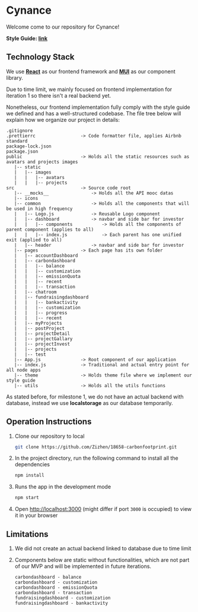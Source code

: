 # Cynance

Welcome come to our repository for Cynance!

**Style Guide: [link](https://www.figma.com/file/4eV5dsoPLYhabC7i7g5v1r/SRID-Style-Guide-(Cynance)?node-id=0%3A1&t=UQVzMSTM3kMez0ym-0)**

## Technology Stack

We use [**React**](https://reactjs.org/) as our frontend framework and [**MUI**](https://mui.com/) as our component library.

Due to time limit, we mainly focused on frontend implementation for iteration 1 so there isn't a real backend yet.

Nonetheless, our frontend implementation fully comply with the style guide we defined and has a well-structured codebase. The file tree below will explain how we organize our project in details:

```
.gitignore
.prettierrc 				-> Code formatter file, applies Airbnb standard
package-lock.json			
package.json
public						-> Holds all the static resources such as avatars and projects images
   |-- static
   |   |-- images
   |   |   |-- avatars
   |   |   |-- projects
src							-> Source code root
   |-- __mocks__				-> Holds all the API mooc datas
   |-- icons
   |-- common					-> Holds all the components that will be used in high frequency 
   |   |-- Logo.js				-> Reusable Logo component
   |   |-- dashboard			-> navbar and side bar for investor
   |   |   |-- components			-> Holds all the components of parent component (applies to all)
   |   |   |-- index.js				-> Each parent has one unified exit (applied to all)
   |   |-- header				-> navbar and side bar for investor
   |-- pages				-> Each page has its own folder
   |   |-- accountDashboard
   |   |-- carbondashboard
   |   |   |-- balance
   |   |   |-- customization
   |   |   |-- emissionQuota
   |   |   |-- recent
   |   |   |-- transaction
   |   |-- chatroom
   |   |-- fundraisingdashboard
   |   |   |-- bankactivity
   |   |   |-- customization
   |   |   |-- progress
   |   |   |-- recent
   |   |-- myProjects
   |   |-- postProject
   |   |-- projectDetail
   |   |-- projectGallary
   |   |-- projectInvest
   |   |-- projects
   |   |-- test
   |-- App.js				-> Root component of our application
   |-- index.js				-> Traditional and actual entry point for all node apps
   |-- theme				-> Holds theme file where we implement our style guide
   |-- utils				-> Holds all the utils functions
```

As stated before, for milestone 1, we do not have an actual backend with database, instead we use **localstorage** as our database temporarily.

## Operation Instructions

1. Clone our repository to local

    ```bash
    git clone https://github.com/Zizhen/18658-carbonfootprint.git
    ```

2. In the project directory, run the following command to install all the dependencies

    ```bash
    npm install
    ```

3. Runs the app in the development mode

    ```bash
    npm start
    ```

4. Open [http://localhost:3000](http://localhost:3000/) (might differ if port `3000` is occupied) to view it in your browser

## Limitations

1. We did not create an actual backend linked to database due to time limit

2. Components below are static without functionalities, which are not part of our MVP and will be implemented in future iterations.

    ```
    carbondashboard - balance
    carbondashboard - customization
    carbondashboard - emissionQuota
    carbondashboard - transaction
    fundraisingdashboard - customization
    fundraisingdashboard - bankactivity
    ```